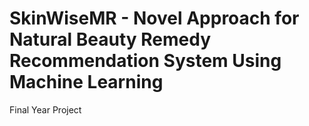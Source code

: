 # SkinWiseMR - Novel Approach for Natural Beauty Remedy Recommendation System Using Machine Learning 
Final Year Project 
